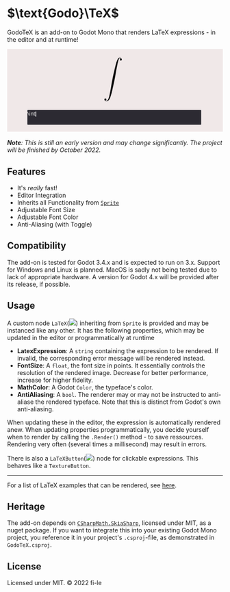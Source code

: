 # $\text{Godo}\TeX$

GodoTeX is an add-on to Godot Mono that renders LaTeX expressions - in the editor and at runtime!

![](https://github.com/file-acomplaint/file-acomplaint/blob/main/assets/latex.gif?raw=true)

***Note**: This is still an early version and may change significantly. The project will be finished by October 2022.*

## Features
- It's *really* fast!
- Editor Integration
- Inherits all Functionality from [`Sprite`](https://docs.godotengine.org/en/stable/classes/class_sprite.html?highlight=sprite)
- Adjustable Font Size
- Adjustable Font Color
- Anti-Aliasing (with Toggle)

## Compatibility
The add-on is tested for Godot 3.4.x and is expected to run on 3.x. Support for Windows and Linux is planned. MacOS is sadly not being tested due to lack of appropriate hardware. A version for Godot 4.x will be provided after its release, if possible.

## Usage
A custom node `LaTeX`(![](https://github.com/file-acomplaint/GodoTeX/blob/main/addons/GodoTeX/icon.svg?raw=true)) inheriting from `Sprite` is provided and may be instanced like any other. It has the following properties, which may be updated in the editor or programmatically at runtime

- **LatexExpression**: A `string` containing the expression to be rendered. If invalid, the corresponding error message will be rendered instead.
- **FontSize**: A `float`, the font size in points. It essentially controls the resolution of the rendered image. Decrease for better performance, increase for higher fidelity.
- **MathColor**: A Godot `Color`, the typeface's color.
- **AntiAliasing**: A `bool`. The renderer may or may not be instructed to anti-aliase the rendered typeface. Note that this is distinct from Godot's own anti-aliasing.

When updating these in the editor, the expression is automatically rendered anew. When updating properties programmatically, you decide yourself when to render by calling the `.Render()` method - to save ressources. Rendering very often (several times a millisecond) may result in errors.

There is also a `LaTeXButton`(![](https://github.com/file-acomplaint/GodoTeX/blob/main/addons/GodoTeX/iconButton.svg?raw=true)) node for clickable expressions. This behaves like a `TextureButton`.

***

For a list of LaTeX examples that can be rendered, see [here](https://github.com/kostub/iosMath/blob/master/EXAMPLES.md).

## Heritage
The add-on depends on [`CSharpMath.SkiaSharp`](https://github.com/verybadcat/CSharpMath), licensed under MIT, as a nuget package. If you want to integrate this into your existing Godot Mono project, you reference it in your project's `.csproj`-file, as demonstrated in `GodoTeX.csproj`.

## License
Licensed under MIT. © 2022 fi-le
